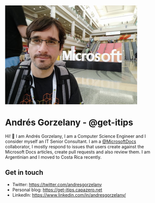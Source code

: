 ![Me at Ignite 2019](https://github.com/get-itips/get-itips/blob/master/media/AGatIgnite2019MsSign.jpg)

# Andrés Gorzelany - @get-itips

Hi! :wave: I am Andrés Gorzelany, I am a Computer Science Engineer and I consider myself an IT Senior Consultant.
I am a [@MicrosoftDocs](https://github.com/MicrosoftDocs/) collaborator, I mostly respond to issues that users create against the Microsoft Docs articles, create pull requests and also review them.
I am Argentinian and I moved to Costa Rica  recently.

## Get in touch
- Twitter: https://twitter.com/andresgorzelany
- Personal blog: https://get-itips.capazero.net
- LinkedIn: https://www.linkedin.com/in/andresgorzelany/